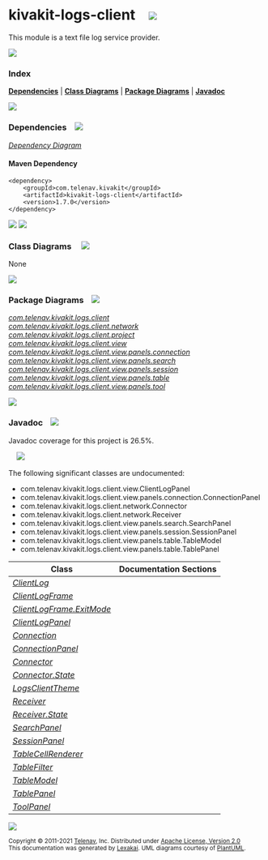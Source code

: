 [//]: # (start-user-text)



[//]: # (end-user-text)

# kivakit-logs-client &nbsp;&nbsp; <img src="https://telenav.github.io/telenav-assets/images/icons/log-32.png" srcset="https://telenav.github.io/telenav-assets/images/icons/log-32-2x.png 2x"/>

This module is a text file log service provider.

<img src="https://telenav.github.io/telenav-assets/images/separators/horizontal-line-512.png" srcset="https://telenav.github.io/telenav-assets/images/separators/horizontal-line-512-2x.png 2x"/>

### Index



[**Dependencies**](#dependencies) | [**Class Diagrams**](#class-diagrams) | [**Package Diagrams**](#package-diagrams) | [**Javadoc**](#javadoc)

<img src="https://telenav.github.io/telenav-assets/images/separators/horizontal-line-512.png" srcset="https://telenav.github.io/telenav-assets/images/separators/horizontal-line-512-2x.png 2x"/>

### Dependencies <a name="dependencies"></a> &nbsp;&nbsp; <img src="https://telenav.github.io/telenav-assets/images/icons/dependencies-32.png" srcset="https://telenav.github.io/telenav-assets/images/icons/dependencies-32-2x.png 2x"/>

[*Dependency Diagram*](https://www.kivakit.org/1.7.0/lexakai/kivakit-stuff/kivakit-remote-log/client/documentation/diagrams/dependencies.svg)

#### Maven Dependency

    <dependency>
        <groupId>com.telenav.kivakit</groupId>
        <artifactId>kivakit-logs-client</artifactId>
        <version>1.7.0</version>
    </dependency>

<img src="https://telenav.github.io/telenav-assets/images/separators/horizontal-line-128.png" srcset="https://telenav.github.io/telenav-assets/images/separators/horizontal-line-128-2x.png 2x"/>

[//]: # (start-user-text)



[//]: # (end-user-text)

<img src="https://telenav.github.io/telenav-assets/images/separators/horizontal-line-128.png" srcset="https://telenav.github.io/telenav-assets/images/separators/horizontal-line-128-2x.png 2x"/>

### Class Diagrams <a name="class-diagrams"></a> &nbsp; &nbsp; <img src="https://telenav.github.io/telenav-assets/images/icons/diagram-40.png" srcset="https://telenav.github.io/telenav-assets/images/icons/diagram-40-2x.png 2x"/>

None

<img src="https://telenav.github.io/telenav-assets/images/separators/horizontal-line-128.png" srcset="https://telenav.github.io/telenav-assets/images/separators/horizontal-line-128-2x.png 2x"/>

### Package Diagrams <a name="package-diagrams"></a> &nbsp;&nbsp; <img src="https://telenav.github.io/telenav-assets/images/icons/box-24.png" srcset="https://telenav.github.io/telenav-assets/images/icons/box-24-2x.png 2x"/>

[*com.telenav.kivakit.logs.client*](https://www.kivakit.org/1.7.0/lexakai/kivakit-stuff/kivakit-remote-log/client/documentation/diagrams/com.telenav.kivakit.logs.client.svg)  
[*com.telenav.kivakit.logs.client.network*](https://www.kivakit.org/1.7.0/lexakai/kivakit-stuff/kivakit-remote-log/client/documentation/diagrams/com.telenav.kivakit.logs.client.network.svg)  
[*com.telenav.kivakit.logs.client.project*](https://www.kivakit.org/1.7.0/lexakai/kivakit-stuff/kivakit-remote-log/client/documentation/diagrams/com.telenav.kivakit.logs.client.project.svg)  
[*com.telenav.kivakit.logs.client.view*](https://www.kivakit.org/1.7.0/lexakai/kivakit-stuff/kivakit-remote-log/client/documentation/diagrams/com.telenav.kivakit.logs.client.view.svg)  
[*com.telenav.kivakit.logs.client.view.panels.connection*](https://www.kivakit.org/1.7.0/lexakai/kivakit-stuff/kivakit-remote-log/client/documentation/diagrams/com.telenav.kivakit.logs.client.view.panels.connection.svg)  
[*com.telenav.kivakit.logs.client.view.panels.search*](https://www.kivakit.org/1.7.0/lexakai/kivakit-stuff/kivakit-remote-log/client/documentation/diagrams/com.telenav.kivakit.logs.client.view.panels.search.svg)  
[*com.telenav.kivakit.logs.client.view.panels.session*](https://www.kivakit.org/1.7.0/lexakai/kivakit-stuff/kivakit-remote-log/client/documentation/diagrams/com.telenav.kivakit.logs.client.view.panels.session.svg)  
[*com.telenav.kivakit.logs.client.view.panels.table*](https://www.kivakit.org/1.7.0/lexakai/kivakit-stuff/kivakit-remote-log/client/documentation/diagrams/com.telenav.kivakit.logs.client.view.panels.table.svg)  
[*com.telenav.kivakit.logs.client.view.panels.tool*](https://www.kivakit.org/1.7.0/lexakai/kivakit-stuff/kivakit-remote-log/client/documentation/diagrams/com.telenav.kivakit.logs.client.view.panels.tool.svg)

<img src="https://telenav.github.io/telenav-assets/images/separators/horizontal-line-128.png" srcset="https://telenav.github.io/telenav-assets/images/separators/horizontal-line-128-2x.png 2x"/>

### Javadoc <a name="javadoc"></a> &nbsp;&nbsp; <img src="https://telenav.github.io/telenav-assets/images/icons/books-24.png" srcset="https://telenav.github.io/telenav-assets/images/icons/books-24-2x.png 2x"/>

Javadoc coverage for this project is 26.5%.  
  
&nbsp; &nbsp; <img src="https://telenav.github.io/telenav-assets/images/meters/meter-30-96.png" srcset="https://telenav.github.io/telenav-assets/images/meters/meter-30-96-2x.png 2x"/>


The following significant classes are undocumented:  

- com.telenav.kivakit.logs.client.view.ClientLogPanel  
- com.telenav.kivakit.logs.client.view.panels.connection.ConnectionPanel  
- com.telenav.kivakit.logs.client.network.Connector  
- com.telenav.kivakit.logs.client.network.Receiver  
- com.telenav.kivakit.logs.client.view.panels.search.SearchPanel  
- com.telenav.kivakit.logs.client.view.panels.session.SessionPanel  
- com.telenav.kivakit.logs.client.view.panels.table.TableModel  
- com.telenav.kivakit.logs.client.view.panels.table.TablePanel

| Class | Documentation Sections |
|---|---|
| [*ClientLog*](https://www.kivakit.org/1.7.0/javadoc/kivakit-stuff/kivakit.logs.client//////////////////////////////////////////.html) |  |  
| [*ClientLogFrame*](https://www.kivakit.org/1.7.0/javadoc/kivakit-stuff/kivakit.logs.client///////////////////////////////////////////////.html) |  |  
| [*ClientLogFrame.ExitMode*](https://www.kivakit.org/1.7.0/javadoc/kivakit-stuff/kivakit.logs.client////////////////////////////////////////////////////////.html) |  |  
| [*ClientLogPanel*](https://www.kivakit.org/1.7.0/javadoc/kivakit-stuff/kivakit.logs.client////////////////////////////////////////////////////.html) |  |  
| [*Connection*](https://www.kivakit.org/1.7.0/javadoc/kivakit-stuff/kivakit.logs.client///////////////////////////////////////////////////.html) |  |  
| [*ConnectionPanel*](https://www.kivakit.org/1.7.0/javadoc/kivakit-stuff/kivakit.logs.client///////////////////////////////////////////////////////////////////////.html) |  |  
| [*Connector*](https://www.kivakit.org/1.7.0/javadoc/kivakit-stuff/kivakit.logs.client//////////////////////////////////////////////////.html) |  |  
| [*Connector.State*](https://www.kivakit.org/1.7.0/javadoc/kivakit-stuff/kivakit.logs.client////////////////////////////////////////////////////////.html) |  |  
| [*LogsClientTheme*](https://www.kivakit.org/1.7.0/javadoc/kivakit-stuff/kivakit.logs.client////////////////////////////////////////////////////////.html) |  |  
| [*Receiver*](https://www.kivakit.org/1.7.0/javadoc/kivakit-stuff/kivakit.logs.client/////////////////////////////////////////////////.html) |  |  
| [*Receiver.State*](https://www.kivakit.org/1.7.0/javadoc/kivakit-stuff/kivakit.logs.client///////////////////////////////////////////////////////.html) |  |  
| [*SearchPanel*](https://www.kivakit.org/1.7.0/javadoc/kivakit-stuff/kivakit.logs.client///////////////////////////////////////////////////////////////.html) |  |  
| [*SessionPanel*](https://www.kivakit.org/1.7.0/javadoc/kivakit-stuff/kivakit.logs.client/////////////////////////////////////////////////////////////////.html) |  |  
| [*TableCellRenderer*](https://www.kivakit.org/1.7.0/javadoc/kivakit-stuff/kivakit.logs.client////////////////////////////////////////////////////////////////////.html) |  |  
| [*TableFilter*](https://www.kivakit.org/1.7.0/javadoc/kivakit-stuff/kivakit.logs.client//////////////////////////////////////////////////////////////.html) |  |  
| [*TableModel*](https://www.kivakit.org/1.7.0/javadoc/kivakit-stuff/kivakit.logs.client/////////////////////////////////////////////////////////////.html) |  |  
| [*TablePanel*](https://www.kivakit.org/1.7.0/javadoc/kivakit-stuff/kivakit.logs.client/////////////////////////////////////////////////////////////.html) |  |  
| [*ToolPanel*](https://www.kivakit.org/1.7.0/javadoc/kivakit-stuff/kivakit.logs.client///////////////////////////////////////////////////////////.html) |  |  

[//]: # (start-user-text)



[//]: # (end-user-text)

<img src="https://telenav.github.io/telenav-assets/images/separators/horizontal-line-512.png" srcset="https://telenav.github.io/telenav-assets/images/separators/horizontal-line-512-2x.png 2x"/>

<sub>Copyright &#169; 2011-2021 [Telenav](https://telenav.com), Inc. Distributed under [Apache License, Version 2.0](LICENSE)</sub>  
<sub>This documentation was generated by [Lexakai](https://lexakai.org). UML diagrams courtesy of [PlantUML](https://plantuml.com).</sub>
